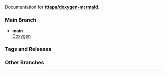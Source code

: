 Documentation for [**tttapa/doxygen-mermaid**](https://github.com/tttapa/doxygen-mermaid).

### Main Branch

- **main**  
  [Doxygen](Doxygen/index.html)

### Tags and Releases


### Other Branches


***

